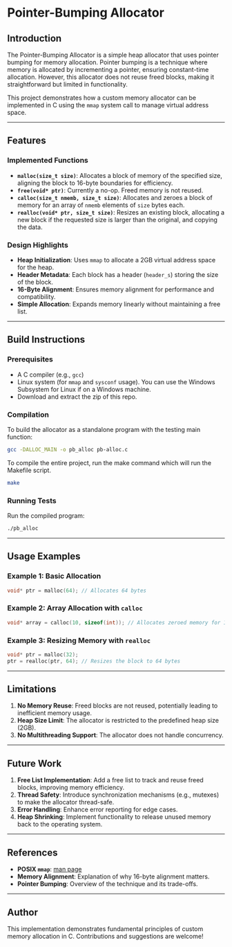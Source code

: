 # Pointer-Bumping Allocator

## Introduction
The Pointer-Bumping Allocator is a simple heap allocator that uses pointer bumping for memory allocation. Pointer bumping is a technique where memory is allocated by incrementing a pointer, ensuring constant-time allocation. However, this allocator does not reuse freed blocks, making it straightforward but limited in functionality.

This project demonstrates how a custom memory allocator can be implemented in C using the `mmap` system call to manage virtual address space.

---

## Features

### Implemented Functions

- **`malloc(size_t size)`**: Allocates a block of memory of the specified size, aligning the block to 16-byte boundaries for efficiency.
- **`free(void* ptr)`**: Currently a no-op. Freed memory is not reused.
- **`calloc(size_t nmemb, size_t size)`**: Allocates and zeroes a block of memory for an array of `nmemb` elements of `size` bytes each.
- **`realloc(void* ptr, size_t size)`**: Resizes an existing block, allocating a new block if the requested size is larger than the original, and copying the data.

### Design Highlights

- **Heap Initialization**: Uses `mmap` to allocate a 2GB virtual address space for the heap.
- **Header Metadata**: Each block has a header (`header_s`) storing the size of the block.
- **16-Byte Alignment**: Ensures memory alignment for performance and compatibility.
- **Simple Allocation**: Expands memory linearly without maintaining a free list.

---

## Build Instructions

### Prerequisites

- A C compiler (e.g., `gcc`)
- Linux system (for `mmap` and `sysconf` usage). You can use the Windows Subsystem for Linux if on a Windows machine.
- Download and extract the zip of this repo.

### Compilation

To build the allocator as a standalone program with the testing main function:

```bash
gcc -DALLOC_MAIN -o pb_alloc pb-alloc.c
```
To compile the entire project, run the make command which will run the Makefile script.
```bash
make
```

### Running Tests

Run the compiled program:

```bash
./pb_alloc
```

---

## Usage Examples

### Example 1: Basic Allocation

```c
void* ptr = malloc(64); // Allocates 64 bytes
```

### Example 2: Array Allocation with `calloc`

```c
void* array = calloc(10, sizeof(int)); // Allocates zeroed memory for 10 integers
```

### Example 3: Resizing Memory with `realloc`

```c
void* ptr = malloc(32);
ptr = realloc(ptr, 64); // Resizes the block to 64 bytes
```

---

## Limitations

1. **No Memory Reuse**: Freed blocks are not reused, potentially leading to inefficient memory usage.
2. **Heap Size Limit**: The allocator is restricted to the predefined heap size (2GB).
3. **No Multithreading Support**: The allocator does not handle concurrency.

---

## Future Work

1. **Free List Implementation**: Add a free list to track and reuse freed blocks, improving memory efficiency.
2. **Thread Safety**: Introduce synchronization mechanisms (e.g., mutexes) to make the allocator thread-safe.
3. **Error Handling**: Enhance error reporting for edge cases.
4. **Heap Shrinking**: Implement functionality to release unused memory back to the operating system.

---

## References

- **POSIX `mmap`**: [man page](https://man7.org/linux/man-pages/man2/mmap.2.html)
- **Memory Alignment**: Explanation of why 16-byte alignment matters.
- **Pointer Bumping**: Overview of the technique and its trade-offs.

---

## Author
This implementation demonstrates fundamental principles of custom memory allocation in C. Contributions and suggestions are welcome!



